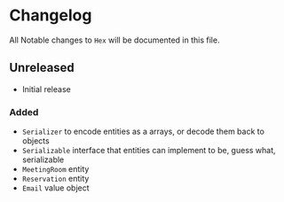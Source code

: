 # Changelog

All Notable changes to `Hex` will be documented in this file.


## Unreleased

- Initial release

### Added

- `Serializer` to encode entities as a arrays, or decode them back to objects
- `Serializable` interface that entities can implement to be, guess what, serializable
- `MeetingRoom` entity
- `Reservation` entity
- `Email` value object

